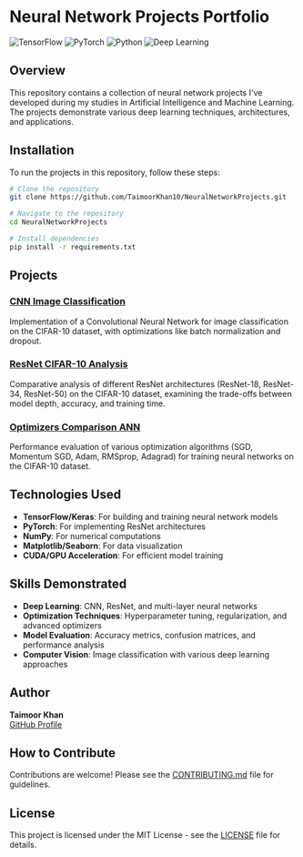 # Neural Network Projects Portfolio
![TensorFlow](https://img.shields.io/badge/TensorFlow-FF6F00?style=for-the-badge&logo=tensorflow&logoColor=white)
![PyTorch](https://img.shields.io/badge/PyTorch-EE4C2C?style=for-the-badge&logo=pytorch&logoColor=white)
![Python](https://img.shields.io/badge/Python-3776AB?style=for-the-badge&logo=python&logoColor=white)
![Deep Learning](https://img.shields.io/badge/Deep%20Learning-000000?style=for-the-badge&logo=deeplearning&logoColor=white)


## Overview

This repository contains a collection of neural network projects I've developed during my studies in Artificial Intelligence and Machine Learning. The projects demonstrate various deep learning techniques, architectures, and applications.

## Installation

To run the projects in this repository, follow these steps:

```bash
# Clone the repository
git clone https://github.com/TaimoorKhan10/NeuralNetworkProjects.git

# Navigate to the repository
cd NeuralNetworkProjects

# Install dependencies
pip install -r requirements.txt
```

## Projects

### [CNN Image Classification](./CNN-Image-Classification)
Implementation of a Convolutional Neural Network for image classification on the CIFAR-10 dataset, with optimizations like batch normalization and dropout.



### [ResNet CIFAR-10 Analysis](./ResNet-CIFAR10-Analysis)
Comparative analysis of different ResNet architectures (ResNet-18, ResNet-34, ResNet-50) on the CIFAR-10 dataset, examining the trade-offs between model depth, accuracy, and training time.


### [Optimizers Comparison ANN](./OptimizersComparisonANN)
Performance evaluation of various optimization algorithms (SGD, Momentum SGD, Adam, RMSprop, Adagrad) for training neural networks on the CIFAR-10 dataset.


## Technologies Used

- **TensorFlow/Keras**: For building and training neural network models
- **PyTorch**: For implementing ResNet architectures
- **NumPy**: For numerical computations
- **Matplotlib/Seaborn**: For data visualization
- **CUDA/GPU Acceleration**: For efficient model training

## Skills Demonstrated

- **Deep Learning**: CNN, ResNet, and multi-layer neural networks
- **Optimization Techniques**: Hyperparameter tuning, regularization, and advanced optimizers
- **Model Evaluation**: Accuracy metrics, confusion matrices, and performance analysis
- **Computer Vision**: Image classification with various deep learning approaches

## Author

**Taimoor Khan**   
[GitHub Profile](https://github.com/TaimoorKhan10)

## How to Contribute

Contributions are welcome! Please see the [CONTRIBUTING.md](CONTRIBUTING.md) file for guidelines.

## License

This project is licensed under the MIT License - see the [LICENSE](LICENSE) file for details.

